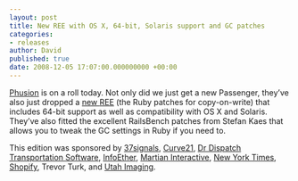 ```yaml
---
layout: post
title: New REE with OS X, 64-bit, Solaris support and GC patches
categories:
- releases
author: David
published: true
date: 2008-12-05 17:07:00.000000000 +00:00
---
```

<p><a href="http://www.phusion.nl/">Phusion</a> is on a roll today. Not only did we just get a new Passenger, they&#8217;ve also just dropped a <a href="http://blog.phusion.nl/2008/12/05/ruby-enterprise-edition-186-20081205-released-thank-you-sponsors/">new <span class="caps">REE</span></a> (the Ruby patches for copy-on-write) that includes 64-bit support as well as compatibility with OS X and Solaris. They&#8217;ve also fitted the excellent RailsBench patches from Stefan Kaes that allows you to tweak the GC settings in Ruby if you need to.</p>
<p>This edition was sponsored by <a href="http://www.37signals.com/">37signals</a>, <a href="http://www.curve21.com/">Curve21</a>, <a href="http://www.drdispatch.com/">Dr Dispatch Transportation Software</a>, <a href="http://infoether.com">InfoEther</a>, <a href="http://www.martianinteractive.com/">Martian Interactive</a>, <a href="http://www.nytimes.com/">New York Times</a>, <a href="http://www.shopify.com/">Shopify</a>, Trevor Turk, and <a href="http://www.utahimaging.com/">Utah Imaging</a>.</p>